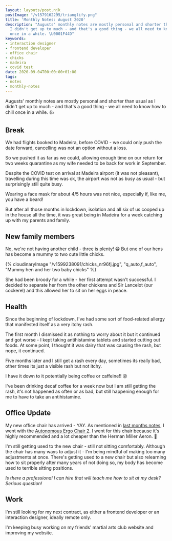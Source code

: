```yaml
---
layout: layouts/post.njk
postImage: "/v1579162295/trianglify.png"
title: 'Monthly Notes: August 2020'
description: "Augusts' monthly notes are mostly personal and shorter than usual as
  I didn't get up to much - and that's a good thing - we all need to know how to chill
  once in a while. \U0001F44D"
keywords:
- interaction designer
- frontend developer
- office chair
- chicks
- madeira
- covid test
date: 2020-09-04T00:00:00+01:00
tags:
- notes
- monthly-notes
---
```

Augusts' monthly notes are mostly personal and shorter than usual as I didn't get up to much - and that's a good thing - we all need to know how to chill once in a while. 👍

## Break

We had flights booked to Madeira, before COVID - we could only push the date forward, cancelling was not an option without a loss.

So we pushed it as far as we could, allowing enough time on our return for two weeks quarantine as my wife needed to be back for work in September.

Despite the COVID test on arrival at Madeira airport (it was not pleasant), travelling during this time was ok, the airport was not as busy as usual - but surprisingly still quite busy.

Wearing a face mask for about 4/5 hours was not nice, especially if, like me, you have a beard!

But after all those months in lockdown, isolation and all six of us cooped up in the house all the time, it was great being in Madeira for a week catching up with my parents and family.

## New family members

No, we're not having another child - three is plenty! 😁 But one of our hens has become a mummy to two cute little chicks.

{% cloudinaryImage "/v1599238091/chicks_nr96fj.jpg", "q_auto,f_auto", "Mummy hen and her two baby chicks" %}

She had been broody for a while - her first attempt wasn't successful. I decided to separate her from the other chickens and Sir Lancelot (our cockerel) and this allowed her to sit on her eggs in peace.

## Health

Since the beginning of lockdown, I've had some sort of food-related allergy that manifested itself as a very itchy rash.

The first month I dismissed it as nothing to worry about it but it continued and got worse - I kept taking antihistamine tablets and started cutting out foods. At some point, I thought it was dairy that was causing the rash, but nope, it continued.

Five months later and I still get a rash every day, sometimes its really bad, other times its just a visible rash but not itchy.

I have it down to it potentially being coffee or caffeine!! 😮

I've been drinking decaf coffee for a week now but I am still getting the rash, it's not happened as often or as bad, but still happening enough for me to have to take an antihistamine.

## Office Update

My new office chair has arrived - YAY. As mentioned in [last months notes](https://www.juanfernandes.uk/notes/monthly-notes-july-2020/ "Monthly Notes: July 2020"), I went with the [Autonomous Ergo Chair 2](https://www.autonomous.ai/?rid=b98811&utm_campaign=referral_block&utm_source=Email_Automated&utm_medium=cs_bulk_order&utm_content=b98811&utm_term=referrals_share "Autonomous Ergo Chair 2 - affiliate link"). I went for this chair because it's highly recommended and a lot cheaper than the Herman Miller Aeron. 🙌

I'm still getting used to the new chair - still not sitting comfortably. Although the chair has many ways to adjust it - I'm being mindful of making too many adjustments at once. There's getting used to a new chair but also relearning how to sit properly after many years of not doing so, my body has become used to terrible sitting positions.

_Is there a professional I can hire that will teach me how to sit at my desk? Serious question!_

## Work

I'm still looking for my next contract, as either a frontend developer or an interaction designer, ideally remote only.

I'm keeping busy working on my friends' martial arts club website and improving my website.
